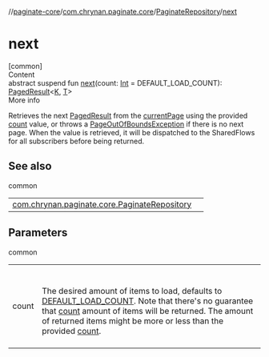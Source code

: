 //[paginate-core](../../../index.md)/[com.chrynan.paginate.core](../index.md)/[PaginateRepository](index.md)/[next](next.md)



# next  
[common]  
Content  
abstract suspend fun [next](next.md)(count: [Int](https://kotlinlang.org/api/latest/jvm/stdlib/kotlin/-int/index.html) = DEFAULT_LOAD_COUNT): [PagedResult](../-paged-result/index.md)<[K](index.md), [T](index.md)>  
More info  


Retrieves the next [PagedResult](../-paged-result/index.md) from the [currentPage](current-page.md) using the provided [count](next.md) value, or throws a [PageOutOfBoundsException](../-page-out-of-bounds-exception/index.md) if there is no next page. When the value is retrieved, it will be dispatched to the SharedFlows for all subscribers before being returned.



## See also  
  
common  
  
| | |
|---|---|
| <a name="com.chrynan.paginate.core/PaginateRepository/next/#kotlin.Int/PointingToDeclaration/"></a>[com.chrynan.paginate.core.PaginateRepository](previous.md)| <a name="com.chrynan.paginate.core/PaginateRepository/next/#kotlin.Int/PointingToDeclaration/"></a>|
  


## Parameters  
  
common  
  
| | |
|---|---|
| <a name="com.chrynan.paginate.core/PaginateRepository/next/#kotlin.Int/PointingToDeclaration/"></a>count| <a name="com.chrynan.paginate.core/PaginateRepository/next/#kotlin.Int/PointingToDeclaration/"></a><br><br>The desired amount of items to load, defaults to [DEFAULT_LOAD_COUNT](-companion/-d-e-f-a-u-l-t_-l-o-a-d_-c-o-u-n-t.md). Note that there's no guarantee that [count](next.md) amount of items will be returned. The amount of returned items might be more or less than the provided [count](next.md).<br><br>|
  
  



